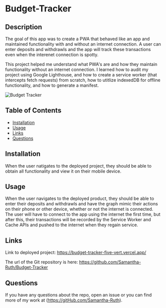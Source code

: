 # Budget-Tracker

## Description

The goal of this app was to create a PWA that behaved like an app and maintained functionality with and without an internet connection. A user can enter deposits and withdrawls and the app will track these transactions even when the interenet connection is spotty. 

This project helped me understand what PWA's are and how they maintain functionality without an internet connection.  I learned how to audit my project using Google Lighthouse, and how to create a service worker (that intercepts fetch requests) from scratch, how to utitlize indexedDB for offline functionality, and how to generate a manifest. 

![Budget Tracker](https://user-images.githubusercontent.com/64170123/187012953-fe9fe7f6-559c-4c9b-855a-2bbda5ecfb12.jpg)

## Table of Contents

* [Installation](#installation)
* [Usage](#usage)
* [Links](#links)
* [Questions](#questions)

## Installation

When the user natigates to the deployed project, they should be able to obtain all functionality and view it on their mobile device. 

## Usage

When the user navigates to the deployed product, they should be able to enter their deposits and withdrawls and have the graph mimic their actions on their phone or other device, whether or not the internet is connected.  The user will have to connect to the app using the internet the first time, but after this, their transactions will be recorded by the Service Worker and Cache APIs and pushed to the internet when they regain service.

## Links

Link to deployed project: https://budget-tracker-five-vert.vercel.app/


The url of the Git repository is here:  https://github.com/Samantha-Ruth/Budget-Tracker

## Questions

If you have any questions about the repo, open an issue or you can find more of my work at (https://gitHub.com/Samantha-Ruth).


